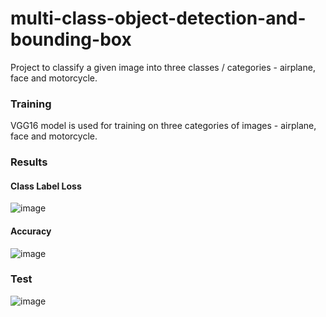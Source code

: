# multi-class-object-detection-and-bounding-box
 
Project to classify a given image into three classes / categories - airplane, face and motorcycle.

### Training
VGG16 model is used for training on three categories of images - airplane, face and motorcycle.

### Results
#### Class Label Loss
![image](https://user-images.githubusercontent.com/14955987/209325641-5738b519-5b92-41c1-9b0c-9c58e273a55a.png)

#### Accuracy
![image](https://user-images.githubusercontent.com/14955987/209325705-af80f6a2-4eec-4bfa-8e45-51a13ed507cb.png)

### Test
![image](https://user-images.githubusercontent.com/14955987/209325788-09c8c9a2-023e-4757-8520-480bca355fdf.png)


